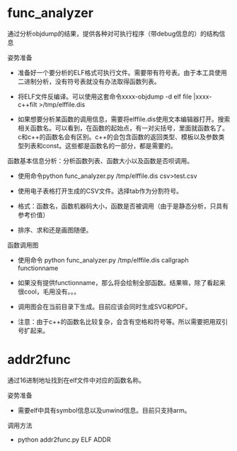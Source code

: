 # func_analyzer
通过分析objdump的结果，提供各种对可执行程序（带debug信息的）的结构信息

姿势准备

- 准备好一个要分析的ELF格式可执行文件。需要带有符号表。由于本工具使用二进制分析，没有符号表就没有办法取得函数列表。

- 将ELF文件反编译。可以使用这套命令xxxx-objdump -d elf file |xxxx-c++filt >/tmp/elffile.dis

- 如果想要分析某函数的调用信息，需要将elffile.dis使用文本编辑器打开。搜索相关函数名。可以看到，在函数的起始点，有一对尖括号，里面就函数名了。c和c++的函数名会有区别。c++的会包含函数的返回类型、模板以及参数类型列表和const。这些都是函数名的一部分，都是需要的。

函数基本信息分析：分析函数列表、函数大小以及函数是否呗调用。

- 使用命令python func_analyzer.py /tmp/elffile.dis csv>test.csv

- 使用电子表格打开生成的CSV文件。选择tab作为分割符号。

- 格式：函数名，函数机器码大小，函数是否被调用（由于是静态分析，只具有参考价值）

- 排序、求和还是画图随便。

函数调用图

- 使用命令 python func_analyzer.py /tmp/elffile.dis callgraph functionname

- 如果没有提供functionname，那么将会绘制全部函数。结果嘛，除了看起来很cool，毛用没有。。。

- 调用图会在当前目录下生成。目前应该会同时生成SVG和PDF。

- 注意：由于c++的函数名比较复杂，会含有空格和符号等。所以需要把用双引号扩起来。

# addr2func
通过16进制地址找到在elf文件中对应的函数名称。

姿势准备

- 需要elf中具有symbol信息以及unwind信息。目前只支持arm。

调用方法

- python addr2func.py ELF ADDR
